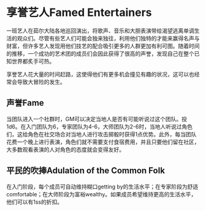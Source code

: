 # 享誉艺人Famed Entertainers

一班艺人在茹尔大陆各地巡回演出，将歌声、音乐和大胆表演带给渴望逃离单调生活的观众们。尽管有些艺人们可能会独来独往，利用他们独特的才能来赢得名声与财富，但许多艺人发现用他们技艺的配合吸引更多的人群更加有利可图。随着时间的推移，一个成功的艺术团的成员们会因此获得了很高的声誉，发现自己在整个已知世界都炙手可热。

享誉艺人花大量的时间赶路，这使得他们有更多机会撞见有趣的状况，这可以也经常会导致大冒险的发生。

## 声誉Fame

当团队进入一个社群时，GM可以决定当地人是否有可能听说过这个团队。投1d6。在入门团队为6，专家团队为4-6，大师团队为2-6时，当地人听说过角色们，这给角色在社交场合对当地人进行攻击掷骰时获得1点优势。此外，每当团队花费一个晚上进行表演，角色们就不需要支付食宿费用，并且只要他们留在社区，大多数观看表演的人对角色的态度就会变得友好。

## 平民的吹捧Adulation of the Common Folk

在入门阶段，每个成员可自动维持糊口getting
by的生活水平；在专家阶段为舒适comfortable；在大师阶段为富裕wealthy。如果成员希望维持更高的生活水平，他们可以有1ss的折扣。
